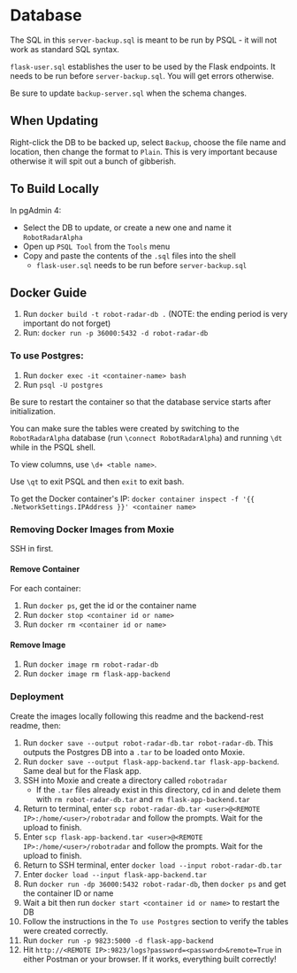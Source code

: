 # Database
The SQL in this `server-backup.sql` is meant to be run by PSQL - it will not work as 
standard SQL syntax. 

`flask-user.sql` establishes the user to be used by the Flask endpoints.  It needs to be run 
before `server-backup.sql`.  You will get errors otherwise.

Be sure to update `backup-server.sql` when the schema changes.

## When Updating
Right-click the DB to be backed up, select `Backup`, choose the file name and
location, then change the format to `Plain`.  This is very important because
otherwise it will spit out a bunch of gibberish. 

## To Build Locally
In pgAdmin 4:
- Select the DB to update, or create a new one and name it `RobotRadarAlpha`
- Open up `PSQL Tool` from the `Tools` menu
- Copy and paste the contents of the `.sql` files into the shell
  - `flask-user.sql` needs to be run before `server-backup.sql`

## Docker Guide 
1. Run `docker build -t robot-radar-db .`
(NOTE: the ending period is very important do not forget)
2. Run: `docker run -p 36000:5432 -d robot-radar-db`

### To use Postgres:
1. Run `docker exec -it <container-name> bash`
2. Run `psql -U postgres`

Be sure to restart the container so that the database service
starts after initialization.

You can make sure the tables were created by switching to the `RobotRadarAlpha`
database (run `\connect RobotRadarAlpha`) and running `\dt` while in the PSQL shell.

To view columns, use `\d+ <table name>`.

Use `\qt` to exit PSQL and then `exit` to exit bash.

To get the Docker container's IP:
`docker container inspect -f '{{ .NetworkSettings.IPAddress }}' <container name>`

### Removing Docker Images from Moxie
SSH in first.
#### Remove Container
For each container:
1. Run `docker ps`, get the id or the container name
2. Run `docker stop <container id or name>`
3. Run `docker rm <container id or name>`

#### Remove Image
1. Run `docker image rm robot-radar-db`
2. Run `docker image rm flask-app-backend`

### Deployment
Create the images locally following this readme and the backend-rest readme, then:
1. Run `docker save --output robot-radar-db.tar robot-radar-db`.  This outputs the
Postgres DB into a `.tar` to be loaded onto Moxie.
2. Run `docker save --output flask-app-backend.tar flask-app-backend`.  Same deal
but for the Flask app.
3. SSH into Moxie and create a directory called `robotradar`
   - If the `.tar` files already exist in this directory, cd in and delete them with `rm robot-radar-db.tar` and `rm flask-app-backend.tar`
4. Return to terminal, enter `scp robot-radar-db.tar <user>@<REMOTE IP>:/home/<user>/robotradar`
and follow the prompts.  Wait for the upload to finish.
5. Enter `scp flask-app-backend.tar <user>@<REMOTE IP>:/home/<user>/robotradar`
and follow the prompts.  Wait for the upload to finish.
6. Return to SSH terminal, enter `docker load --input robot-radar-db.tar`
7. Enter `docker load --input flask-app-backend.tar`
8. Run `docker run -dp 36000:5432 robot-radar-db`, then `docker ps` and get the container ID or name
9. Wait a bit then run `docker start <container id or name>` to restart the DB
10. Follow the instructions in the `To use Postgres` section to verify the tables 
were created correctly.
11. Run `docker run -p 9823:5000 -d flask-app-backend`
12. Hit `http://<REMOTE IP>:9823/logs?password=<password>&remote=True` in either Postman or your
browser.  If it works, everything built correctly!